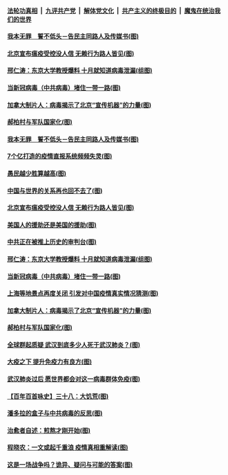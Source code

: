 ####  [法轮功真相](../../../../basic/blob/master/README.md?t=04022201) &nbsp;|&nbsp; [九评共产党](../../../../9ping.md/blob/master/README.md?t=04022201) &nbsp;|&nbsp; [解体党文化](../../../../jtdwh.md/blob/master/README.md?t=04022201)  &nbsp;|&nbsp; [共产主义的终极目的](../../../../gczydzjmd.md/blob/master/README.md?t=04022201) &nbsp;|&nbsp; [魔鬼在统治我们的世界](../../../../mgztzwmdsj.md/blob/master/README.md?t=04022201) 

#### [我本无罪　誓不低头－告民主同路人及传媒书(图)](../pages/p4/928378.md?t=04022201) 

#### [北京宣布瘟疫受控没人信 无赖行为路人皆见(图)](../pages/p4/928344.md?t=04022201) 

#### [邢仁涛：东京大学教授爆料 十月就知道病毒泄漏(组图)](../pages/p4/928220.md?t=04022201) 

#### [当新冠病毒（中共病毒）堵住一带一路(图)](../pages/p4/928212.md?t=04022201) 

#### [加拿大制片人：病毒揭示了北京“宣传机器”的力量(图)](../pages/p4/928219.md?t=04022201) 

#### [郝柏村与军队国家化(图)](../pages/p4/928211.md?t=04022201) 

#### [我本无罪　誓不低头－告民主同路人及传媒书(图)](../pages/p4/928378.md?t=04022201) 

#### [7个亿打造的疫情直报系统频频失灵(图)](../pages/p4/928351.md?t=04022201) 

#### [愚民越少胜算越高(图)](../pages/p4/928352.md?t=04022201) 

#### [中国与世界的关系再也回不去了(图)](../pages/p4/928346.md?t=04022201) 

#### [北京宣布瘟疫受控没人信 无赖行为路人皆见(图)](../pages/p4/928344.md?t=04022201) 

#### [美国人的援助还是美国的援助(图)](../pages/p4/928345.md?t=04022201) 

#### [中共正在被推上历史的审判台(图)](../pages/p4/928341.md?t=04022201) 

#### [邢仁涛：东京大学教授爆料 十月就知道病毒泄漏(组图)](../pages/p4/928220.md?t=04022201) 

#### [当新冠病毒（中共病毒）堵住一带一路(图)](../pages/p4/928212.md?t=04022201) 

#### [上海等地景点再度关闭 引发对中国疫情真实情况猜测(图)](../pages/p4/928214.md?t=04022201) 

#### [加拿大制片人：病毒揭示了北京“宣传机器”的力量(图)](../pages/p4/928219.md?t=04022201) 

#### [郝柏村与军队国家化(图)](../pages/p4/928211.md?t=04022201) 

#### [全球群起质疑 武汉到底多少人死于武汉肺炎？(图)](../pages/p4/928209.md?t=04022201) 

#### [大疫之下 提升免疫力有良方(图)](../pages/p4/928216.md?t=04022201) 

#### [武汉肺炎过后 愿世界都会对这一病毒群体免疫(图)](../pages/p4/928207.md?t=04022201) 

#### [【百年百首咏史】三十八：大饥荒(图)](../pages/p4/928200.md?t=04022201) 

#### [潘多拉的盒子与中共病毒的反思(图)](../pages/p4/928107.md?t=04022201) 

#### [治愈者自述：煎熬才刚开始(图)](../pages/p4/928104.md?t=04022201) 

#### [程晓农：一文或起千重浪 疫情真相重解读(图)](../pages/p4/928103.md?t=04022201) 

#### [这是一场战争吗？诡异、疑问与可能的答案(图)](../pages/p4/928102.md?t=04022201) 

